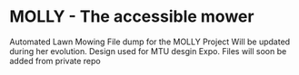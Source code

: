 # MOLLY - The accessible mower
Automated Lawn Mowing
File dump for the MOLLY Project
Will be updated during her evolution.
Design used for MTU desgin Expo.
Files will soon be added from private repo
